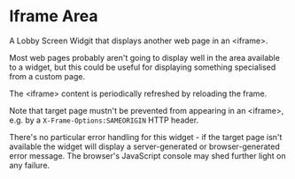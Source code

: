 Iframe Area
===========

A Lobby Screen Widgit that displays another web page in an \<iframe\>.

Most web pages probably aren't going to display well in the
area available to a widget, but this could be useful for displaying
something specialised from a custom page.

The \<iframe\> content is periodically refreshed by reloading the frame.

Note that target page mustn't be prevented from appearing in an
\<iframe\>, e.g. by a `X-Frame-Options:SAMEORIGIN` HTTP header.

There's no particular error handling for this widget - if the target
page isn't available the widget will display a server-generated or
browser-generated error message. The browser's JavaScript console may
shed further light on any failure.

